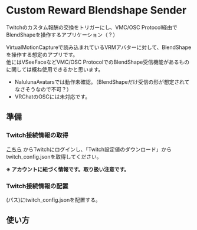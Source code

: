 # Custom Reward Blendshape Sender
Twitchのカスタム報酬の交換をトリガーにし、VMC/OSC Protocol経由でBlendShapeを操作するアプリケーション（？）  

VirtualMotionCaptureで読み込まれているVRMアバターに対して、BlendShapeを操作する想定のアプリです。  
他にはVSeeFaceなどVMC/OSC ProtocolでのBlendShape受信機能があるものに関しては概ね使用できるかと思います。  

- NalulunaAvatarsでは動作未確認。（BlendShapeだけ受信の形が想定されてなさそうなので不可？）
- VRChatのOSCには未対応です。

## 準備

### Twitch接続情報の取得

[こちら](https://www.twitch.tv/login?client_id=ex4s5g39esd8d4gz7d881sx2ih5vpv&redirect_params=client_id%3Dex4s5g39esd8d4gz7d881sx2ih5vpv%26redirect_uri%3Dhttps%253A%252F%252Fmeplauir.github.io%252Ftwitch-redirect-page%252F%26response_type%3Dtoken%26scope%3Duser%253Aread%253Aemail%2Bchannel%253Aread%253Aredemptions%2Bchannel%253Aread%253Asubscriptions)
からTwitchにログインし、「Twitch設定値のダウンロード」からtwitch_config.jsonを取得してください。  

**※ アカウントに紐づく情報です。取り扱い注意です。**

### Twitch接続情報の配置

(パス)にtwitch_config.jsonを配置する。

## 使い方

